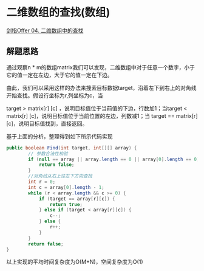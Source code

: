 # 二维数组的查找(数组)

[剑指Offer 04. 二维数组中的查找](https://leetcode-cn.com/problems/er-wei-shu-zu-zhong-de-cha-zhao-lcof/)

## 解题思路

通过观察n * m的数组matrix我们可以发现，二维数组中对于任意一个数字，小于它的值一定在左边，大于它的值一定在下边。

由此，我们可以采用这样的办法来搜索目标数据target，沿着左下到右上的对角线开始查找。假设行坐标为r,列坐标为c，当

target > matrix[r] [c] ，说明目标值位于当前值的下边，行数加1；当target < matrix[r] [c]，说明目标值位于当前位置的左边，列数减1；当 target == matrix[r] [c]，说明目标值找到，直接返回。

基于上面的分析，整理得到如下所示代码实现

```java
public boolean Find(int target, int[][] array) {
        // 参数合法性校验
        if (null == array || array.length == 0 || array[0].length == 0) {
            return false;
        }
        //对角线从右上往左下方向查找
        int r = 0;
        int c = array[0].length - 1;
        while (r < array.length && c >= 0) {
            if (target == array[r][c]) {
                return true;
            } else if (target < array[r][c]) {
                c--;
            } else {
                r++;
            }
        }
        return false;
}
```

以上实现的平均时间复杂度为O(M+N)，空间复杂度为O(1)